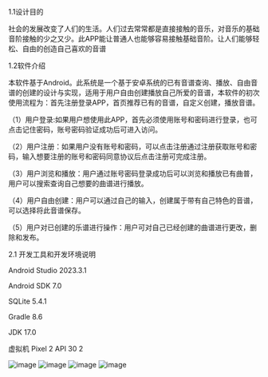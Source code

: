1.1设计目的

社会的发展改变了人们的生活。人们过去常常都是直接接触的音乐，对音乐的基础音阶接触的少之又少。此APP能让普通人也能够容易接触基础音阶。让人们能够轻松、自由的创造自己喜欢的音谱

1.2软件介绍

本软件基于Android。此系统是一个基于安卓系统的已有音谱查询、播放、自由音谱的创建的设计与实现，适用于用户自由创建播放自己所爱的音谱，本软件的初次使用流程为：首先注册登录APP，首页推荐已有的音谱，自定义创建，播放音谱。

（1）用户登录:如果用户想使用此APP，首先必须使用账号和密码进行登录，也可点击记住密码，账号密码验证成功后可进入访问。

（2）用户注册：如果用户没有账号和密码，可以点击注册通过注册获取账号和密码，输入想要注册的账号和密码同意协议后点击注册可完成注册。

（3）用户浏览和播放：用户通过账号密码登录成功后可以浏览和播放已有曲普，用户可以搜索查询自己想要的曲谱进行播放。

（4）用户自由创建：用户可以通过自己的输入，创建属于带有自己特色的音谱，可以选择将此音谱保存。

（5）用户对已创建的乐谱进行操作：用户可对自己已经创建的曲谱进行更改，删除和发布。

2.1 开发工具和开发环境说明

Android Studio 2023.3.1

Android SDK 7.0

SQLite 5.4.1

Gradle 8.6

JDK 17.0

虚拟机 Pixel 2 API 30 2



![image](https://github.com/user-attachments/assets/b4d09a47-f2cd-4a4e-968e-4f2e5f4f9825)
![image](https://github.com/user-attachments/assets/86c76ef6-d1e5-4aaa-9032-b51aaa4ae01e)
![image](https://github.com/user-attachments/assets/88d762c4-6fcc-47c2-b6ff-8c202b2d8d06)
![image](https://github.com/user-attachments/assets/307d6ed9-56e6-47c8-ae23-5eb0361fc4b1)
